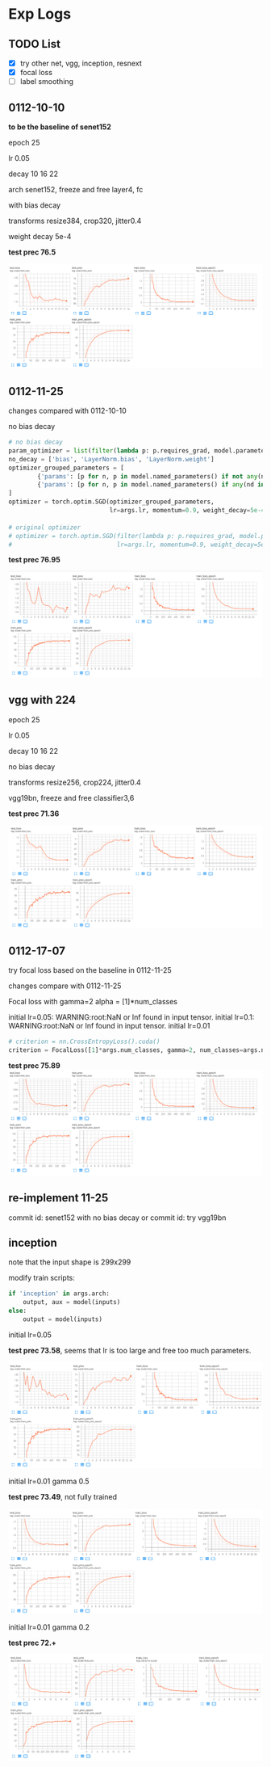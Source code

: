 # Exp Logs

## TODO List

- [x] try other net, vgg, inception, resnext
- [x] focal loss
- [ ] label smoothing

## 0112-10-10

**to be the baseline of senet152**

epoch 25

lr 0.05

decay 10 16 22

arch senet152, freeze and free layer4, fc

with bias decay

transforms resize384, crop320, jitter0.4

weight decay 5e-4

**test prec 76.5**

![](MarkdownPic/0112-1010.png)


## 0112-11-25

changes compared with 0112-10-10

no bias decay
```python
# no bias decay
param_optimizer = list(filter(lambda p: p.requires_grad, model.parameters()))
no_decay = ['bias', 'LayerNorm.bias', 'LayerNorm.weight']
optimizer_grouped_parameters = [
        {'params': [p for n, p in model.named_parameters() if not any(nd in n for nd in no_decay) and p.requires_grad], 'weight_decay': 0.001},
        {'params': [p for n, p in model.named_parameters() if any(nd in n for nd in no_decay) and p.requires_grad], 'weight_decay': 0.0}
]
optimizer = torch.optim.SGD(optimizer_grouped_parameters,
                            lr=args.lr, momentum=0.9, weight_decay=5e-4)

# original optimizer
# optimizer = torch.optim.SGD(filter(lambda p: p.requires_grad, model.parameters()),
#                             lr=args.lr, momentum=0.9, weight_decay=5e-4)
```

**test prec 76.95**

![](MarkdownPic/0112-1125.png)


## vgg with 224

epoch 25

lr 0.05

decay 10 16 22

no bias decay

transforms resize256, crop224, jitter0.4

vgg19bn, freeze and free classifier3,6

**test prec 71.36**

![](MarkdownPic/0112-1210.png)


## 0112-17-07

try focal loss based on the baseline in 0112-11-25

changes compare with 0112-11-25

Focal loss with gamma=2 alpha = [1]*num_classes

initial lr=0.05: WARNING:root:NaN or Inf found in input tensor.
initial lr=0.1: WARNING:root:NaN or Inf found in input tensor.
initial lr=0.01


```python
# criterion = nn.CrossEntropyLoss().cuda()
criterion = FocalLoss([1]*args.num_classes, gamma=2, num_classes=args.num_classes).cuda()
```

**test prec 75.89**
![](MarkdownPic/0112-1716.png)


## re-implement 11-25

commit id: senet152 with no bias decay
or
commit id: try vgg19bn


## inception

note that the input shape is 299x299

modify train scripts:

```python
if 'inception' in args.arch:
    output, aux = model(inputs)
else:
    output = model(inputs)
```

initial lr=0.05

**test prec 73.58**, seems that lr is too large and free too much parameters.

![](MarkdownPic/0112-2017.png)


initial lr=0.01 gamma 0.5

**test prec 73.49**, not fully trained

![](MarkdownPic/0113-1248.png)


initial lr=0.01 gamma 0.2

**test prec 72.+**

![](MarkdownPic/0113-1345.png)
